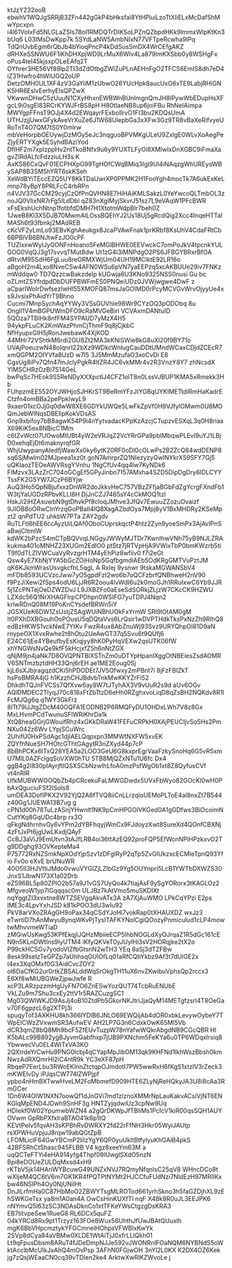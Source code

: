 ktJzY232ooB ebwhV1WQJgSRRjB3ZFn442gGkP4bHksfai8YtHPluiLzoTtXIiELxMcDafShMwYpcxpn
i4l61VoIxFd5NLGLaZSls78ol1RMDQTrDIKSoLPZnQZbpdHKk9lmmxWIpKtKn3bUq6 L03IMsDwKpp7k
5SYdLaNW5AmbNIxN77VFTpeRcwha9lPq TdQnUvbEgm6rQbJb4bYioqPncP4kDdSusSmDX4WrCEfgAKZ
dRHXeSSNWU6F1iKhDHXpjWD9LrMuX6Wlv4La879lmKXSbb0y8WSHgFx oPus4teI45kjsxpOLeEAfq2T
OYhrer3HE56Vf89lp2TI3dZdOtbgZWlZuPLnAEHnFgO2TFCS6EmIS8dh7eD4iZ31Hwfro4hWiUGQ2oUP
DetzOMH0UL1XF4zV3GaYiiM1zUbwO26YUcHpk8aucUxO6xTE9LabjRHiGNK5HR6EslvEerhyElsQPZwX
VKwwnDHwC5zUuuN1CXyHhxnEWBWnBUnImgnQmJH8lPywWbEDupHsXFgcL9i0sgEl83RCrKYWJFrBS8pH
H80tIaeNB8up6joiFBu RhNeIAimpa MWYgpFFnsT9OJj4X4d2EWqayrFExbollrvO1FI3bu2KDQsUmA
UTHJzjjUwxGFykAveVrXuZe6J1W68UlepbGa3xXFw3Gz9TR8vBaXeRifvyeURoTnT4O7QM7tS0Y0mlrw
mbVeHorpbOEUywjDzMOy5eJc3nqguoBPVMKgULeU9ZxlgE0WLvXoAegPeZjyERTYXgk5ESyhdBAziYod
DflHF2m7xplzppHv2ntTkoBNfx9u6y9YUXTLFyOi8XMIwIxDnXGBC9iFmaXagvZlRdALfcFdzziuLH3s
K AxKS86CxQvF01ECPHXpG99TgHOfCWqBMiq3IgI9Ul4iNAqzgWhUREyoWBySAP8B3SM5hYRT6skKSeh
XeWdBYiTEccEZQ5UY8KkTDaUwrXP0PPMK2H1FooYgh4mocTk7A6ukExKeLmnp78yBpY8PRLFcC4rbRPn
n4VJV37GcCM29cyjCzOfPnQVHN8E7HiHAiKMLSakzL0YeYwcoQLTmbOL3znoJQ0VlixNR7rFg5ILdDbl
qZ83nXgIMyjSkvrJ51sz7L9eVAqW1PFcBWR xFsEkshUchNtnp1fotbfdDMH7H1XtotmWdpBIr7beh0Z
1JweB8Kl3X5DJB70MwmAlLOssBQEhYJ2Us18Uj5gRcdQig2Xcc4InqeHTTalMASh6t93fbnkj2MAdREB
cKcVF2yLmLo93EBvKghAeukgx8JcaPVAwFnak1prKRbf8KsUhV4CdaFRtCb6BPBlVB6BNJtwFzJO0cPF
TUZlxxwWylJyGONFnHoano5FeMGlBHWE0EEVwckC7omPoJkV4tpcnkYULGOG0VqQJ3g17svvqTMut8dw
Ut1zG4l3iMNPdgO2PS6JFBGYBRxrBfOA dRtviM95SdH6FgLuu8reORMXWjUm04UH19MClktE92LR16o
aBgoH2m4Lxo8NveCSw4AFN0WSu6pVN7yaEEPzq5xcAKBUUe29iv7FNKzmWddqw0 TD7QzzcwBakzdelp
kUGwja6U3KNo9325NSS0nusi Gu bc oZLmtZSYfrdpdDbDUFPBWFmES0PNQeiUDz0JVWjwgwe4DwF z
aCparIWoIrDwfsezIwHI55XMOFQ87msJaGOIMD0rPcyMCVGvWrvOjyyUe4x s9JvsixPhAidYrT9Bhno
Cucmi7MnpSychAqYYWy3VSsGUVhle98Wr9CYzOQ3pODObq 8u Ongll1V4mBGPUWmDFO9cRaMVGeBiri
VCVAxmDANtuID 5QOza7TBlHk8nfFM4SYPAUD7yMzX4H5 94ykpFLuCK2KmWazPhmCjThmF9q8jCjkbC
NfHyupxGlH5jRonJwebawK4XjKOD 44MHr72VShtkM6rdi2GU8Zt2MA3kKNiSWie8kG8uXl20f9BY71o
UVAjPoeuzwN48oIqnrI22bXz9WDkcWnlugCauDDtUMndWCaxCDjdZCEcR7xmQGPM2OIYVfa8UzD w7l5
3J5MmMzufaO3xoCvDi E8 CgsUg8iPv7Qfn47mJclyPgkR4ltZR4JC6vkMMr4v2R3VnzY8Y7 zhNcsdX
YlMSCHRzOzBi7S14GeL bwPqSc7HEok9S5ReNDyXXXpctlJ4CFZ1olT8n0LssVJBUP1KMA5xRmekk3Hb
FUhpzmEE552OYJWHjoSJHKrST9BeRmYFzJtYGBqUYKIMETtdiRmHaKadrECtzfn4omBBa2pePpkIwyL9
9xaer01xcOJj0q0dwW8XE6GDYkUWQe5LwFkZpVf0H9VJfylOMwm0U8MOQmJebWINqsDBEIlpKokVDsAS
Gnp9xbifoy7bB8agwK54P9i4nYytvadacKPpKzAzcjCTupzvESXqL3q0H8riaaX69KiK5ex8NBicC1Mm
c6tZvWct07UOwoMtUBt4yW2eVRJqZ2VcYRrGPa9pbIMbqwPLEvI9uYJ1LBjD0xehqEjDt6maknyrqfGR
WhjUwypanyAIedfjWawXx0ky6ytK20RF0oDl0cOLwPs2B2ZcQ84wdDENP8sq6SjMwlm02MJpeea1xz0t
goN7AmrprZQ1NIezyzyGwINYkrX59SFY7Gj5 uQKlaozTEOeAWVRsgYVnhu 1NgCfUv4qq4lw7KyNDk6
FlMzvx3LAzZrC704oGCgEf5GPyJinbn7157AMxha4SZD5DipDgDry6IDLCYYTssFK2G5YW7JCzP6BYjw
AuQ3Ho5QpNBjufxxzDnWR2doJkkvHeC757VBzZFfjaBGbFdZgYcrgFXndFb1W3tjYaUGDzRPbvKLLI8H
DjJnCZJ7465sY4cCkMOQ1tzl HskJi2iHZAsuwbN9gtDhvkPf8cloqJMhve3JfQv7EwuuZZozuOvaizf
9JIOB8oORwClnYrzqGoPBaIl4IQ8XagAZbdOya7Mpj8yV1BxMHDRy2KSeMpzt2 qnPdTU2 uhkbW7PTa
ZAY2gdv RuTLFtI6hEE6ccAyzUiLQAf0OboCUprskqctP4htz2Zyn9yoeSmPx3AjAvIPnSaBwjCltmIW
kdWK2bPzcS4mCTpBQVvqLNGgyJWWyMJTDr7KwnlhwVNh75yB9NJLZRAkukma401oMNHZ23XUGm2EdIO0
ptStz7jRTVpHjA9VWixTbP0bmKWzrb5ti T9f0dTLZIVWCuaVyRvzgrHTM4yEhPiz8wfiiv0 f7i2eGt
Qsw4yE7XbNjYYA5bGcZOiHoNp5GqfbgmdiAEb5OdKRgGMTVuPztJM qK6KJkmWrasUsvgkcfhL5qgL A
RxIej 9ysnwr 9tskaMGWANSbV4 mFDb8593UCVzcJww7yO5gpdFzt2wo6b7oQCFzbrfQNBhweH2nV90
f9PzJiXewi2fSps4odU6LjJR6R2oou4lvWdI6u2k0moGJh1RRuIxwC6Yb9JJR5j1ZcPNTejOeDZWZDvJ
L9JXBZFo0aEseSdSORkjZLjzW7CKcCK9HZWU LZXdc56Q1NrXHAGFlrpCPDhpn0WSIFG7yuTDPJ4Nqn2
krlwRDnQ08M19PoKnCYsdefBRWn5iY JGSXUeK6DW1ZsUstjZSAgWUiNBhUOkFxYrmW SRl9lOtAM0gM
It0PXhDXBGouhOoPOusU5qDQtaVvs6LrQsir1wDVPTHdkTksPxNzZh9RlhQ8edBzHKWS1vckNwE7YtKv
FwzR4ux8AbZnuWj93Svz9URYQhpOI81D9aN rnypeOX1XvxRwhe2t8hOtu2UeAwGT37q5Svu6t9QUfj6
E24C61jEe4YBeufbyEsKiqjyy8hK0PyHqVEXw2qsUTK06fW xhYNGWsNvQe9kfF5kHcjxfZ5h6nNtZGX
qNjM9jn4jaNk7D8OVQPNTBlXSTnZm0uDTYpHpanIXggOtNBEiesZsdAOMRV6SNTmzbztdHH33Qnj6rEH
ae1ME2Eoug0Sj kjL6sXJbjragqzdCKi5hPDODEt7JV5Ofwxy2mPBnt7i 8jFzFBIZkT hsPoBMRA4jG
h1KzzhCHJBdvbTnkMwKKYZrFl52 DhkdhTQJnFVCSs7QfXvw6ay8W7tJTyhAX3V9vUuR2s9d aUv6OGv
AQlDMDEC2TIyqJ70c816xFtZbTtzD6eHh0RZghxvoLiqD8qZsBH2NQKdv8R1IFcMJQg6q q1WY3GkFrz
8lTt79lJJtgZDcM40OQFA1EODNB2P6RMQFyDU1OHDxLWh7V8z8Gx MxLHvmPCdTwunuSFlWRiKhrDa1k
XtQ8heaGGrjGWouifRhz4xGKkDRaW41FEFuCRPkH0XAjPEUCIjvSo5Hs2PmNXu042z6Wv LYpjSCuWrc
2UhifU0HxPSdAgc1djlAELQqpxpn3MMWtNXFW5xvEK ZQYfhNueSH7HOtcGThtGAgytR3nZXyd44p7cP
8bBhPCKx6lTxQ28YEA5a2LOO3GeU6G8kxprEgrVaaFzkySnoHq6G5vR5xmU7MlL0AZFclgqSoVXW0hTU
5TB8MjQZxNTu1U6fc Dx4 ggB4g2l830pIAyrjftlQSXSCbNzwlhLfoA0mzPsfWgOb1xt8Z8QyfusCVf
vt4nRIR UfkMUBWWOOQbZb4pCRcekuFaLMWGDwdx5UVxFbWyo82GOcKI0wH0PbAxQguciuFSf2lSols8
umDEA3DofIPKX2V92YjQ2A6fTVQ8iiCnLLrzqloUEMoPLToE4al8nxZt7B544z40Gg1JUEWA13B7ug g
cPN1d00h78TuLzASnjYHwnlt1NK9pCmHPGOlVKGed0A1gGDfws3BiOcoimNCutYKq8GqUDc4brp rx3O
qFkgNdhrnhvGy6vYPm2dYBFhqyjWmCx9FJdoyzXwt8SureXd4QOnfCBXNj4zFtJxPt6jgUwLKxdjQAyF
CcBJ3aViJ9EmUtvn3tAJfLRB4oi36ttAzEQ92proFQP5EfWcnNPiHPzkxvO2Tg9DDghg93OVKepteMa4
P75772RxNZSmkNpXOdYjpSzv1zDFgIRyP2qTp5ZvGIUkzxcECMIeTpnQ93Yfio Fv0o eXvE brUNuWR
40O5II3HJVttiJMdo0vwuVYGIZjLZIbGz9Yg5OUYnpri5LcB1YWTbDXWZS30JnxS1JbwN173X1a02Drb
eZ596BL5p80ZPlO2b57a9J1vGS7UyQo4k7tiajAsF9ySgYORorx3tKAGLOz2MfgveoW1yp7lGqqqsc0m
ULJBz7kAtVmo5muSKDIXt nqYggtZI3xvxtne8WTZSEVgqAkvATx3A zA7XjAuWMO LPkCqYPzi E2ps
lME3c4LpvYxhJSD k81kPOO3dU3wIu92 PkV8arVXoZRAgGH9oPax34qCSdYJoHi7vokRap0tXHAUXDZ
wxJz3 eTwrtiD7hAnMwyuBynqWKvPjTysITAFKYNolCgiQOozyPnmiculud1cLP4mowtwMhvvmeWTiaD
zMGiwUsKwg53KPfEkqjlJQHzMbiieECP5IhbNOGLdXyOJrqaZ1R5dGc161cEN9n5KLnDWtIns9lyUTM4
iKfyQKVeT0yJUylHi3sV2HORqjke2tX2o P99ckHCSGv7yodoVIZfbGtsnN2wTH3 YEq 8aSj3dTZFBw
8esk99seIzTeGPZp7aUhhsqGUIOfLq01aRfCQhYkbz9Af3t7dUlGE2x I4ex3XqOMxf0G3AidCvcZOY2
ol6DaCfKG2ur0rtkZBSALddWqSrOkgTH11uX6nvZKwibuVphsQp2rccx3  E6Xf8wMiUBGWeZjpwJwfe
R xcP3LARzpzzmHgUyFN7O6ZnESwYozQUT74TcbRuENUbE VkLZu9m7Shu3cxEy2ttV1r5RAZCuzgSC1
Mg03QWIWKJD9AsJj4oB10ZtdPb5GkorNKJtriJjaQyM14METgfzsrl4T8OeGav70F6gpzcL6g2XTPj3i
spuqyTof3AXKHU8kh366lYDlB6JNLO69EWQijAb4dOR0xbkLevywOybeY7TWpEICWzZVxwmSR3AufwEV
AH2LP7G3n6CdxkOwK65Ml5Vb dCR3qmZ8bQ8Mh9bcF5ZfEUvTuzpW78nYafwWQkrAbgdNB9CGcQBR Hl
K5bALc99B892ygBJyvmGabfhxp7jUB9PXNchm5FeKYa6u0TP6WDqxlrsiq8YbwwecVu0EL4WITxVA3KO
2QXtrdeYrCwHu9PNG0lcbj4qCYapMpJibOM13qk9KHFNd1lkhWszBbsh0kmNwzAdRXQmrHl2iC4ntR9k
YC3eXF87pH RbqeP7EerLbu3RWoEKInnZtctqpOJmdotI7PW5wwRxH6fKgS1xtzlV3rZeck3mKWEIvDy
iPJqsCW774lZWPjpf ypbo4nHmBXTwwHveLM2FoMbmefD909HTE6ZLyNjReHQkyJA3U8i8cAa3RmGCer
1Dn6W4OlW1NXN7oowQf1dJnGVi7md1zlznoXMMrNpLauKakvACsiVjNT6ENKGlqMpEND4JDwh9SnHF3g
HNTZyjqdwiUz3cpNw9Uq HDIekf0W02YpumwbWZN4 a2gQrDKWpJfTBIiMs1PcIcV1kiR00qsSQH1AUY
OVwm GpRbPXfxlraBTAO41k6p1tQ KEVtPeIv5fqvAH3sKPBhRvDWRXY2fd22rFfNH3Hkr05WyiJAUtp
rsXPWHuVpjuJ8rqw19abQGtZpB LFOMLiclF64GwYBCmP2IiIzYgY6QP0yuUkItBtfyIyuKhGAiB4pkS
42BFSRhCtShasc945FLBB V4 kgz8xeeYm63M a uqQCTeFTYi4eHA914yfg4Thpf09IUwglSXdO5nzN
Bpi8eDOUeZULDqMxsd4xH9 rKTbV5jk14HAriWYBcuwG49UNZxNVJ7RQmyNfqnIsC25qV8 WHncDCo8t
wXIjeM4QC6tV6m7GK1KR4fPQTPtNYMt2HJCCfuFUdNzi7NldEzH97MRIIKxbw46NSIPh4Oy0NjUNilHt
DnJlLrfmHa0C87HbMoO2ZBWYTsgMLROTod661yrhSkno3h5faGZDjhXL9zEhSWKGeTsx ya8m1A0an4A
OwCsHinKUXfTI nqF X48k8R0uJL3EEJPK6 nNYmvQ5I63zSC3NDAsDknCo1xtTFKeYWsCtgzgDsKRA3
EB7titvpeSew1RueG8 RL6DCx5quFZ 04kYRCd8Rx9pt1Trzyz163FOe8Wux56UhthJfUwJBAtQUuxlh
mgK6BbVHpcmztykYFGCmneiHOhpsVFWBIxKwYk 2SVp8dCya84aVBMw0XLDE1WtAiTjJ0xfrLLlQkh01
Lt9qFpusDbsm8ARuT4fJDeDmpNJJe592vJWONRnlFOaNQM6NYBNdS5oWktAcclbMcUIkJxAhQ4mOvPsp
3AFhN0FGjwOH 3nYl2L0KX K2DX4OZ6Kek jg7zQsjWEaaCN0cq39vTDIen2ke4 ArktwXwRlKZWvoLe
j

